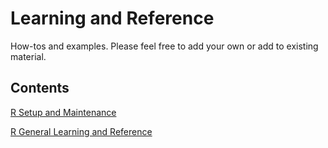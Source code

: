 # Learning and Reference
How-tos and examples. Please feel free to add your own or add to existing material.  

## Contents

[R Setup and Maintenance](https://ttc-enw.github.io/learning_and_reference/1.0%20R%20Setup%20and%20Maintenance/R%20Setup%20and%20Maintenance.html)

[R General Learning and Reference](https://ttc-enw.github.io/learning_and_reference/2.0%20General%20Learning%20and%20Reference/R%20General%20Leanring%20and%20Reference.html)
